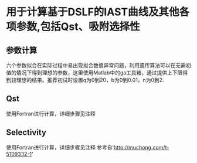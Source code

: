 # 用于计算基于DSLF的IAST曲线及其他各项参数,包括Qst、吸附选择性
## 参数计算
六个参数拟合在实际过程中易出现拟合数值异常问题，利用遗传算法可以在无需初值的情况下得到理想的参数，这里使用Matlab中的ga工具箱，通过提供上下限得到较理想的结果。推荐初试时设置q为0到20，b为0到0.01，n为0到2.
## Qst
使用Fortran进行计算，详细步骤见注释
## Selectivity
使用Fortran进行计算，详细步骤见注释
参考自'http://muchong.com/t-5109332-1'